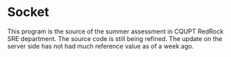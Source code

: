 # Socket
This program is the source of the summer assessment in CQUPT RedRock SRE department.
The source code is still being refined.
The update on the server side has not had much reference value as of a week ago.
